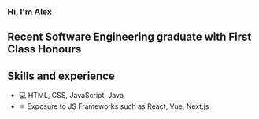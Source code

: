 ### Hi, I'm Alex

## Recent Software Engineering graduate with First Class Honours

## Skills and experience
* 💻 HTML, CSS, JavaScript, Java
* ⚛️ Exposure to JS Frameworks such as React, Vue, Next.js
